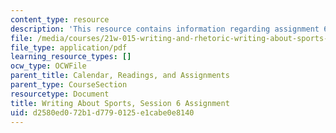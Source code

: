 ```yaml
---
content_type: resource
description: 'This resource contains information regarding assignment 6. '
file: /media/courses/21w-015-writing-and-rhetoric-writing-about-sports-fall-2013/d2580ed072b1d7790125e1cabe0e8140_MIT21W_015F13_Assignment6.pdf
file_type: application/pdf
learning_resource_types: []
ocw_type: OCWFile
parent_title: Calendar, Readings, and Assignments
parent_type: CourseSection
resourcetype: Document
title: Writing About Sports, Session 6 Assignment
uid: d2580ed0-72b1-d779-0125-e1cabe0e8140
---
```

